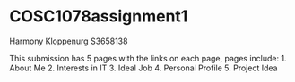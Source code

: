 # COSC1078assignment1

Harmony Kloppenurg 
S3658138

This submission has 5 pages with the links on each page, pages include:
    1. About Me
    2. Interests in IT
    3. Ideal Job
    4. Personal Profile
    5. Project Idea